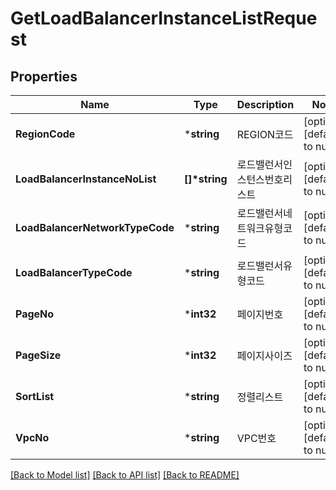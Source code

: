 # GetLoadBalancerInstanceListRequest

## Properties
Name | Type | Description | Notes
------------ | ------------- | ------------- | -------------
**RegionCode** | ***string** | REGION코드 | [optional] [default to null]
**LoadBalancerInstanceNoList** | **[]\*string** | 로드밸런서인스턴스번호리스트 | [optional] [default to null]
**LoadBalancerNetworkTypeCode** | ***string** | 로드밸런서네트워크유형코드 | [optional] [default to null]
**LoadBalancerTypeCode** | ***string** | 로드밸런서유형코드 | [optional] [default to null]
**PageNo** | ***int32** | 페이지번호 | [optional] [default to null]
**PageSize** | ***int32** | 페이지사이즈 | [optional] [default to null]
**SortList** | ***string** | 정렬리스트 | [optional] [default to null]
**VpcNo** | ***string** | VPC번호 | [optional] [default to null]

[[Back to Model list]](../README.md#documentation-for-models) [[Back to API list]](../README.md#documentation-for-api-endpoints) [[Back to README]](../README.md)


